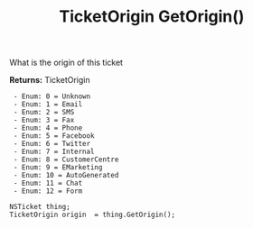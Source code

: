 ﻿---
uid: crmscript_ref_NSTicket_GetOrigin
title: TicketOrigin GetOrigin()
intellisense: NSTicket.GetOrigin
keywords: NSTicket, GetOrigin
so.topic: reference
---

What is the origin of this ticket

**Returns:** TicketOrigin

     - Enum: 0 = Unknown 
     - Enum: 1 = Email 
     - Enum: 2 = SMS 
     - Enum: 3 = Fax 
     - Enum: 4 = Phone 
     - Enum: 5 = Facebook 
     - Enum: 6 = Twitter 
     - Enum: 7 = Internal 
     - Enum: 8 = CustomerCentre 
     - Enum: 9 = EMarketing 
     - Enum: 10 = AutoGenerated 
     - Enum: 11 = Chat 
     - Enum: 12 = Form 

```crmscript
NSTicket thing;
TicketOrigin origin  = thing.GetOrigin();
```


